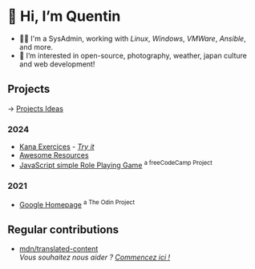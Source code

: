# 👋 Hi, I’m Quentin

- 👨‍💻 I'm a SysAdmin, working with _Linux_, _Windows_, _VMWare_, _Ansible_, and more.
- 👀 I’m interested in open-source, photography, weather, japan culture and web development!

## Projects

→ [Projects Ideas](projects_ideas.md)

### 2024

- [Kana Exercices](https://github.com/quentin-rey/kana-exercices) - [*Try it*](https://quentin-rey.github.io/kana-exercices/)
- [Awesome Resources](https://github.com/quentin-rey/awesome-resources)
- [JavaScript simple Role Playing Game](https://github.com/quentin-rey/fcc-role-playing-game) <sup>a freeCodeCamp Project</sup>

### 2021

- [Google Homepage](https://github.com/quentin-rey/google-homepage) <sup>a The Odin Project</sup>

## Regular contributions

- [mdn/translated-content](https://github.com/mdn/translated-content)<br>
_Vous souhaitez nous aider ? [Commencez ici !](https://github.com/tristantheb#mdn-vous-souhaitez-nous-aider-)_

